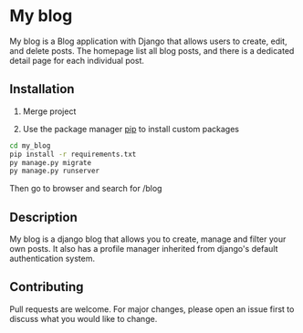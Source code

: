 # My blog

My blog is a Blog application with Django that allows users to create, edit, and delete posts. The homepage list all blog posts, and there is a dedicated detail page for each individual post.

## Installation

1. Merge project

2. Use the package manager [pip](https://pip.pypa.io/en/stable/) to install custom packages

```bash
cd my_blog
pip install -r requirements.txt
py manage.py migrate 
py manage.py runserver
```
Then go to browser and search for /blog

## Description

My blog is a django blog that allows you to create, manage and filter your own posts.
It also has a profile manager inherited from django's default authentication system.

## Contributing
Pull requests are welcome. For major changes, please open an issue first to discuss what you would like to change.